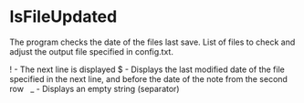 IsFileUpdated
=============

The program checks the date of the files last save. List of files to check and adjust the output file specified in config.txt.

! - The next line is displayed 
$ - Displays the last modified date of the file specified in the next line, and before the date of the note from the second row 
  _ - Displays an empty string (separator)
